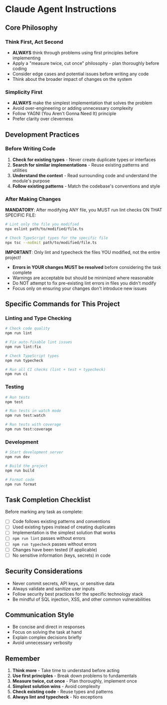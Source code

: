 # Claude Agent Instructions

## Core Philosophy

### Think First, Act Second
- **ALWAYS** think through problems using first principles before implementing
- Apply a "measure twice, cut once" philosophy - plan thoroughly before coding
- Consider edge cases and potential issues before writing any code
- Think about the broader impact of changes on the system

### Simplicity First
- **ALWAYS** make the simplest implementation that solves the problem
- Avoid over-engineering or adding unnecessary complexity
- Follow YAGNI (You Aren't Gonna Need It) principle
- Prefer clarity over cleverness

## Development Practices

### Before Writing Code
1. **Check for existing types** - Never create duplicate types or interfaces
2. **Search for similar implementations** - Reuse existing patterns and utilities
3. **Understand the context** - Read surrounding code and understand the module's purpose
4. **Follow existing patterns** - Match the codebase's conventions and style

### After Making Changes
**MANDATORY**: After modifying ANY file, you MUST run lint checks ON THAT SPECIFIC FILE:
```bash
# Lint only the file you modified
npx eslint path/to/modified/file.ts

# Check TypeScript types for the specific file
npx tsc --noEmit path/to/modified/file.ts
```

**IMPORTANT**: Only lint and typecheck the files YOU modified, not the entire project!

- **Errors in YOUR changes MUST be resolved** before considering the task complete
- Warnings are acceptable but should be minimized where reasonable
- Do NOT attempt to fix pre-existing lint errors in files you didn't modify
- Focus only on ensuring your changes don't introduce new issues

## Specific Commands for This Project

### Linting and Type Checking
```bash
# Check code quality
npm run lint

# Fix auto-fixable lint issues
npm run lint:fix

# Check TypeScript types
npm run typecheck

# Run all CI checks (lint + test + typecheck)
npm run ci
```

### Testing
```bash
# Run tests
npm test

# Run tests in watch mode
npm run test:watch

# Run tests with coverage
npm run test:coverage
```

### Development
```bash
# Start development server
npm run dev

# Build the project
npm run build

# Format code
npm run format
```

## Task Completion Checklist

Before marking any task as complete:
- [ ] Code follows existing patterns and conventions
- [ ] Used existing types instead of creating duplicates
- [ ] Implementation is the simplest solution that works
- [ ] `npm run lint` passes without errors
- [ ] `npm run typecheck` passes without errors
- [ ] Changes have been tested (if applicable)
- [ ] No sensitive information (keys, secrets) in code

## Security Considerations
- Never commit secrets, API keys, or sensitive data
- Always validate and sanitize user inputs
- Follow security best practices for the specific technology stack
- Be mindful of SQL injection, XSS, and other common vulnerabilities

## Communication Style
- Be concise and direct in responses
- Focus on solving the task at hand
- Explain complex decisions briefly
- Avoid unnecessary verbosity

## Remember
1. **Think more** - Take time to understand before acting
2. **Use first principles** - Break down problems to fundamentals
3. **Measure twice, cut once** - Plan thoroughly, implement once
4. **Simplest solution wins** - Avoid complexity
5. **Check existing code** - Reuse types and patterns
6. **Always lint and typecheck** - No exceptions